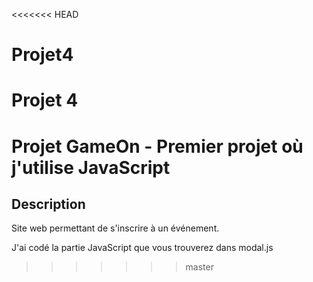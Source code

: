 <<<<<<< HEAD
# Projet4
Projet 4
=======
# Projet GameOn - Premier projet où j'utilise JavaScript

## Description

Site web permettant de s'inscrire à un événement.

J'ai codé la partie JavaScript que vous trouverez dans modal.js
>>>>>>> master
